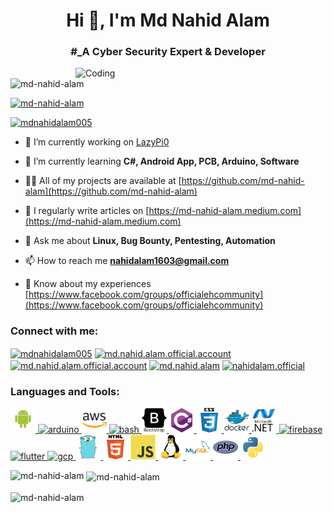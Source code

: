 <h1 align="center">Hi 👋, I'm Md Nahid Alam</h1>
<h3 align="center">#_A Cyber Security Expert & Developer</h3>
<img align="right" alt="Coding" width="400" src="https://github.com/md-nahid-alam/md-nahid-alam/assets/76641588/38c079e5-10eb-4c5d-b4c8-2088ae2984b7">

<p align="left"> <img src="https://komarev.com/ghpvc/?username=md-nahid-alam&label=Profile%20views&color=0e75b6&style=flat" alt="md-nahid-alam" /> </p>

<p align="left"> <a href="https://github.com/ryo-ma/github-profile-trophy"><img src="https://github-profile-trophy.vercel.app/?username=md-nahid-alam" alt="md-nahid-alam" /></a> </p>

<p align="left"> <a href="https://twitter.com/mdnahidalam005" target="blank"><img src="https://img.shields.io/twitter/follow/mdnahidalam005?logo=twitter&style=for-the-badge" alt="mdnahidalam005" /></a> </p>

- 🔭 I’m currently working on [LazyPi0](https://github.com/md-nahid-alam/LazyPi0)

- 🌱 I’m currently learning **C#, Android App, PCB, Arduino, Software**

- 👨‍💻 All of my projects are available at [https://github.com/md-nahid-alam](https://github.com/md-nahid-alam)

- 📝 I regularly write articles on [https://md-nahid-alam.medium.com](https://md-nahid-alam.medium.com)

- 💬 Ask me about **Linux, Bug Bounty, Pentesting, Automation**

- 📫 How to reach me **nahidalam1603@gmail.com**

- 📄 Know about my experiences [https://www.facebook.com/groups/officialehcommunity](https://www.facebook.com/groups/officialehcommunity)

<h3 align="left">Connect with me:</h3>
<p align="left">
<a href="https://twitter.com/mdnahidalam005" target="blank"><img align="center" src="https://raw.githubusercontent.com/rahuldkjain/github-profile-readme-generator/master/src/images/icons/Social/twitter.svg" alt="mdnahidalam005" height="30" width="40" /></a>
<a href="https://fb.com/md.nahid.alam.official.account" target="blank"><img align="center" src="https://raw.githubusercontent.com/rahuldkjain/github-profile-readme-generator/master/src/images/icons/Social/facebook.svg" alt="md.nahid.alam.official.account" height="30" width="40" /></a>
<a href="https://instagram.com/md.nahid.alam.official.account" target="blank"><img align="center" src="https://raw.githubusercontent.com/rahuldkjain/github-profile-readme-generator/master/src/images/icons/Social/instagram.svg" alt="md.nahid.alam.official.account" height="30" width="40" /></a>
<a href="https://medium.com/md.nahid.alam" target="blank"><img align="center" src="https://raw.githubusercontent.com/rahuldkjain/github-profile-readme-generator/master/src/images/icons/Social/medium.svg" alt="md.nahid.alam" height="30" width="40" /></a>
<a href="https://www.youtube.com/c/nahidalam.official" target="blank"><img align="center" src="https://raw.githubusercontent.com/rahuldkjain/github-profile-readme-generator/master/src/images/icons/Social/youtube.svg" alt="nahidalam.official" height="30" width="40" /></a>
</p>

<h3 align="left">Languages and Tools:</h3>
<p align="left"> <a href="https://developer.android.com" target="_blank" rel="noreferrer"> <img src="https://raw.githubusercontent.com/devicons/devicon/master/icons/android/android-original-wordmark.svg" alt="android" width="40" height="40"/> </a> <a href="https://www.arduino.cc/" target="_blank" rel="noreferrer"> <img src="https://cdn.worldvectorlogo.com/logos/arduino-1.svg" alt="arduino" width="40" height="40"/> </a> <a href="https://aws.amazon.com" target="_blank" rel="noreferrer"> <img src="https://raw.githubusercontent.com/devicons/devicon/master/icons/amazonwebservices/amazonwebservices-original-wordmark.svg" alt="aws" width="40" height="40"/> </a> <a href="https://www.gnu.org/software/bash/" target="_blank" rel="noreferrer"> <img src="https://www.vectorlogo.zone/logos/gnu_bash/gnu_bash-icon.svg" alt="bash" width="40" height="40"/> </a> <a href="https://getbootstrap.com" target="_blank" rel="noreferrer"> <img src="https://raw.githubusercontent.com/devicons/devicon/master/icons/bootstrap/bootstrap-plain-wordmark.svg" alt="bootstrap" width="40" height="40"/> </a> <a href="https://www.w3schools.com/cs/" target="_blank" rel="noreferrer"> <img src="https://raw.githubusercontent.com/devicons/devicon/master/icons/csharp/csharp-original.svg" alt="csharp" width="40" height="40"/> </a> <a href="https://www.w3schools.com/css/" target="_blank" rel="noreferrer"> <img src="https://raw.githubusercontent.com/devicons/devicon/master/icons/css3/css3-original-wordmark.svg" alt="css3" width="40" height="40"/> </a> <a href="https://www.docker.com/" target="_blank" rel="noreferrer"> <img src="https://raw.githubusercontent.com/devicons/devicon/master/icons/docker/docker-original-wordmark.svg" alt="docker" width="40" height="40"/> </a> <a href="https://dotnet.microsoft.com/" target="_blank" rel="noreferrer"> <img src="https://raw.githubusercontent.com/devicons/devicon/master/icons/dot-net/dot-net-original-wordmark.svg" alt="dotnet" width="40" height="40"/> </a> <a href="https://firebase.google.com/" target="_blank" rel="noreferrer"> <img src="https://www.vectorlogo.zone/logos/firebase/firebase-icon.svg" alt="firebase" width="40" height="40"/> </a> <a href="https://flutter.dev" target="_blank" rel="noreferrer"> <img src="https://www.vectorlogo.zone/logos/flutterio/flutterio-icon.svg" alt="flutter" width="40" height="40"/> </a> <a href="https://cloud.google.com" target="_blank" rel="noreferrer"> <img src="https://www.vectorlogo.zone/logos/google_cloud/google_cloud-icon.svg" alt="gcp" width="40" height="40"/> </a> <a href="https://golang.org" target="_blank" rel="noreferrer"> <img src="https://raw.githubusercontent.com/devicons/devicon/master/icons/go/go-original.svg" alt="go" width="40" height="40"/> </a> <a href="https://www.w3.org/html/" target="_blank" rel="noreferrer"> <img src="https://raw.githubusercontent.com/devicons/devicon/master/icons/html5/html5-original-wordmark.svg" alt="html5" width="40" height="40"/> </a> <a href="https://developer.mozilla.org/en-US/docs/Web/JavaScript" target="_blank" rel="noreferrer"> <img src="https://raw.githubusercontent.com/devicons/devicon/master/icons/javascript/javascript-original.svg" alt="javascript" width="40" height="40"/> </a> <a href="https://www.linux.org/" target="_blank" rel="noreferrer"> <img src="https://raw.githubusercontent.com/devicons/devicon/master/icons/linux/linux-original.svg" alt="linux" width="40" height="40"/> </a> <a href="https://www.mysql.com/" target="_blank" rel="noreferrer"> <img src="https://raw.githubusercontent.com/devicons/devicon/master/icons/mysql/mysql-original-wordmark.svg" alt="mysql" width="40" height="40"/> </a> <a href="https://www.php.net" target="_blank" rel="noreferrer"> <img src="https://raw.githubusercontent.com/devicons/devicon/master/icons/php/php-original.svg" alt="php" width="40" height="40"/> </a> <a href="https://www.python.org" target="_blank" rel="noreferrer"> <img src="https://raw.githubusercontent.com/devicons/devicon/master/icons/python/python-original.svg" alt="python" width="40" height="40"/> </a> </p>

<p><img align="left" src="https://github-readme-stats.vercel.app/api/top-langs?username=md-nahid-alam&show_icons=true&locale=en&layout=compact" alt="md-nahid-alam" /></p>

<p>&nbsp;<img align="center" src="https://github-readme-stats.vercel.app/api?username=md-nahid-alam&show_icons=true&locale=en" alt="md-nahid-alam" /></p>

<p><img align="center" src="https://github-readme-streak-stats.herokuapp.com/?user=md-nahid-alam&" alt="md-nahid-alam" /></p>

















